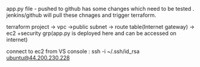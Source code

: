 app.py file - pushed to github has some changes which need to be tested .
jenkins/github will pull these chnages and trigger terraform.

terraform project -> vpc ->public subnet -> route table(Internet gateway) -> ec2 +security grp(app.py is deployed here and can be accessed on internet)

connect to ec2 from VS console : ssh -i ~/.ssh/id_rsa ubuntu@44.200.230.228

